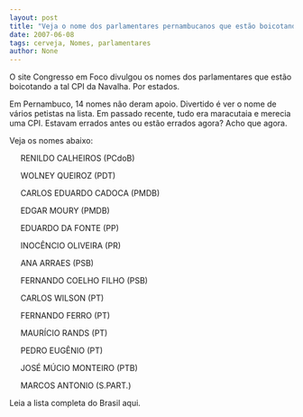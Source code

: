 ```yaml
---
layout: post
title: "Veja o nome dos parlamentares pernambucanos que estão boicotando a CPI da Navalha"
date: 2007-06-08
tags: cerveja, Nomes, parlamentares
author: None
---
```

O site Congresso em Foco divulgou os nomes dos parlamentares que est&atilde;o boicotando a tal CPI da Navalha. Por estados.

Em Pernambuco, 14 nomes n&atilde;o deram apoio. Divertido &eacute; ver o nome de v&aacute;rios petistas na lista. Em passado recente, tudo era maracutaia e merecia uma CPI. Estavam errados antes ou est&atilde;o errados agora? Acho que agora.

Veja os nomes abaixo:

&nbsp;&nbsp;&nbsp;&nbsp; RENILDO CALHEIROS (PCdoB)

&nbsp;&nbsp;&nbsp;&nbsp; WOLNEY QUEIROZ (PDT)

&nbsp;&nbsp;&nbsp;&nbsp; CARLOS EDUARDO CADOCA (PMDB)

&nbsp;&nbsp;&nbsp;&nbsp; EDGAR MOURY (PMDB)

&nbsp;&nbsp;&nbsp;&nbsp; EDUARDO DA FONTE (PP)

&nbsp;&nbsp;&nbsp;&nbsp; INOC&Ecirc;NCIO OLIVEIRA (PR)

&nbsp;&nbsp;&nbsp;&nbsp; ANA ARRAES (PSB)

&nbsp;&nbsp;&nbsp;&nbsp; FERNANDO COELHO FILHO (PSB)

&nbsp;&nbsp;&nbsp;&nbsp; CARLOS WILSON (PT)

&nbsp;&nbsp;&nbsp;&nbsp; FERNANDO FERRO (PT)

&nbsp;&nbsp;&nbsp;&nbsp; MAUR&Iacute;CIO RANDS (PT)

&nbsp;&nbsp;&nbsp;&nbsp; PEDRO EUG&Ecirc;NIO (PT)

&nbsp;&nbsp;&nbsp;&nbsp; JOS&Eacute; M&Uacute;CIO MONTEIRO (PTB)

&nbsp;&nbsp;&nbsp;&nbsp; MARCOS ANTONIO (S.PART.)

Leia a lista completa do Brasil aqui.